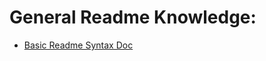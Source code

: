# General Readme Knowledge:
- [Basic Readme Syntax Doc](https://www.markdownguide.org/basic-syntax/)